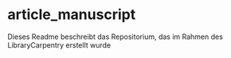 # article_manuscript
Dieses Readme beschreibt das Repositorium, das im Rahmen des LibraryCarpentry erstellt wurde
